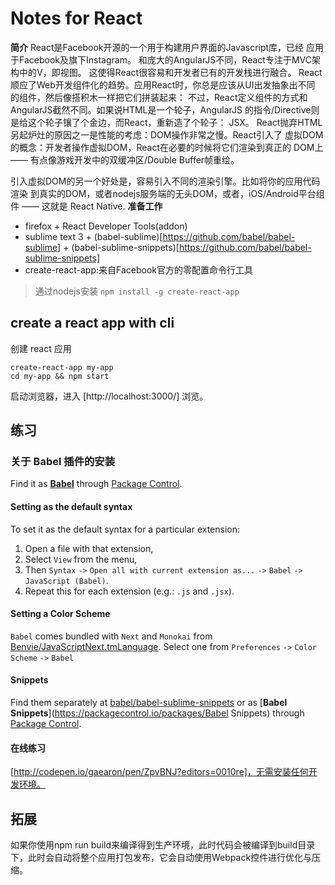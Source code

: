 # Notes for React
**简介**
React是Facebook开源的一个用于构建用户界面的Javascript库，已经 应用于Facebook及旗下Instagram。
和庞大的AngularJS不同，React专注于MVC架构中的V，即视图。 这使得React很容易和开发者已有的开发栈进行融合。
React顺应了Web开发组件化的趋势。应用React时，你总是应该从UI出发抽象出不同 的组件，然后像搭积木一样把它们拼装起来：
不过，React定义组件的方式和AngularJS截然不同。如果说HTML是一个轮子，AngularJS 的指令/Directive则是给这个轮子镶了个金边，而React，重新造了个轮子： JSX。
React抛弃HTML另起炉灶的原因之一是性能的考虑：DOM操作非常之慢。React引入了 虚拟DOM的概念：开发者操作虚拟DOM，React在必要的时候将它们渲染到真正的 DOM上 —— 有点像游戏开发中的双缓冲区/Double Buffer帧重绘。

引入虚拟DOM的另一个好处是，容易引入不同的渲染引擎。比如将你的应用代码渲染 到真实的DOM，或者nodejs服务端的无头DOM，或者，iOS/Android平台组件 —— 这就是 React Native.
**准备工作**
- firefox + React Developer Tools(addon)
- sublime text 3 +  (babel-sublime)[https://github.com/babel/babel-sublime] + (babel-sublime-snippets)[https://github.com/babel/babel-sublime-snippets]
- create-react-app:来自Facebook官方的零配置命令行工具
> 通过nodejs安装 `npm install -g create-react-app`

## create a react app with cli
创建 react 应用
```
create-react-app my-app
cd my-app && npm start
```
启动浏览器，进入 [http://localhost:3000/] 浏览。






## 练习

### 关于 Babel 插件的安装

Find it as [**Babel**](https://packagecontrol.io/packages/Babel) through [Package Control](https://packagecontrol.io/).

#### Setting as the default syntax

To set it as the default syntax for a particular extension:
  1. Open a file with that extension,
  2. Select `View` from the menu,
  3. Then `Syntax` `->` `Open all with current extension as...` `->` `Babel` `->` `JavaScript (Babel)`.
  4. Repeat this for each extension (e.g.: `.js` and `.jsx`).

#### Setting a Color Scheme

`Babel` comes bundled with `Next` and `Monokai` from [Benvie/JavaScriptNext.tmLanguage](https://github.com/Benvie/JavaScriptNext.tmLanguage). Select one from `Preferences` `->` `Color Scheme` `->` `Babel`

#### Snippets

Find them separately at [babel/babel-sublime-snippets](https://github.com/babel/babel-sublime-snippets) or as [**Babel Snippets**](https://packagecontrol.io/packages/Babel Snippets) through [Package Control](https://packagecontrol.io/).

#### 在线练习
[http://codepen.io/gaearon/pen/ZpvBNJ?editors=0010re]，无需安装任何开发环境。

## 拓展
如果你使用npm run build来编译得到生产环境，此时代码会被编译到build目录下，此时会自动将整个应用打包发布，它会自动使用Webpack控件进行优化与压缩。
